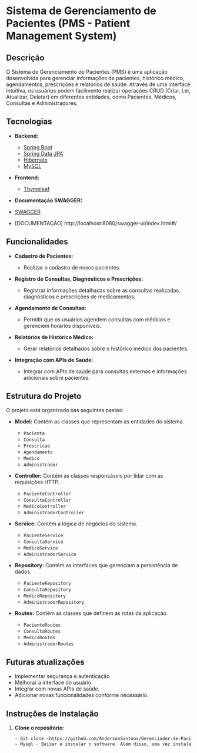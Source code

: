 # Sistema de Gerenciamento de Pacientes (PMS - Patient Management System)

## Descrição

O Sistema de Gerenciamento de Pacientes (PMS) é uma aplicação desenvolvida para gerenciar informações de pacientes, histórico médico, agendamentos, prescrições e relatórios de saúde. Através de uma interface intuitiva, os usuários podem facilmente realizar operações CRUD (Criar, Ler, Atualizar, Deletar) em diferentes entidades, como Pacientes, Médicos, Consultas e Administradores.

## Tecnologias

- **Backend:**
  - [Spring Boot](https://spring.io/projects/spring-boot)
  - [Spring Data JPA](https://spring.io/projects/spring-data-jpa)
  - [Hibernate](https://hibernate.org/)
  - [MySQL](https://www.mysql.com/)
  

- **Frontend:**
  - [Thymeleaf](https://www.thymeleaf.org/)

-  **Documentação SWAGGER:**
  - [SWAGGER](https://swagger.io/)
  - [DOCUMENTAÇÃO] http://localhost:8080/swagger-ui/index.html#/

## Funcionalidades

- **Cadastro de Pacientes:** 
  - Realizar o cadastro de novos pacientes.
  
- **Registro de Consultas, Diagnósticos e Prescrições:** 
  - Registrar informações detalhadas sobre as consultas realizadas, diagnósticos e prescrições de medicamentos.

- **Agendamento de Consultas:** 
  - Permitir que os usuários agendem consultas com médicos e gerenciem horários disponíveis.

- **Relatórios de Histórico Médico:** 
  - Gerar relatórios detalhados sobre o histórico médico dos pacientes.

- **Integração com APIs de Saúde:** 
  - Integrar com APIs de saúde para consultas externas e informações adicionais sobre pacientes.

## Estrutura do Projeto

O projeto está organizado nas seguintes pastas:

- **Model:** Contém as classes que representam as entidades do sistema.
  - `Paciente`
  - `Consulta`
  - `Prescricao`
  - `Agendamento`
  - `Medico`
  - `Administrador`

- **Controller:** Contém as classes responsáveis por lidar com as requisições HTTP.
  - `PacienteController`
  - `ConsultaController`
  - `MedicoController`
  - `AdministradorController`

- **Service:** Contém a lógica de negócios do sistema.
  - `PacienteService`
  - `ConsultaService`
  - `MedicoService`
  - `AdministradorService`

- **Repository:** Contém as interfaces que gerenciam a persistência de dados.
  - `PacienteRepository`
  - `ConsultaRepository`
  - `MedicoRepository`
  - `AdministradorRepository`

- **Routes:** Contém as classes que definem as rotas da aplicação.
  - `PacienteRoutes`
  - `ConsultaRoutes`
  - `MedicoRoutes`
  - `AdministradorRoutes`

## Futuras atualizações
 - Implementar segurança e autenticação.
 - Melhorar a interface do usuário. 
 - Integrar com novas APIs de saúde.
 - Adicionar novas funcionalidades conforme necessário.

## Instruções de Instalação

1. **Clone o repositório:**
   ```bash
   - Git clone <https://github.com/AndersonSantoos/Gerenciador-de-Pacientes.>
   - Mysql - Baixar e instalar o software. Além disso, uma vez instalado, criar um banco com o nome gestao.

   
